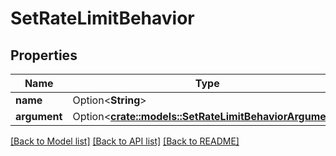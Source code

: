 # SetRateLimitBehavior

## Properties

Name | Type | Description | Notes
------------ | ------------- | ------------- | -------------
**name** | Option<**String**> |  | [optional]
**argument** | Option<[**crate::models::SetRateLimitBehaviorArgument**](SetRateLimitBehavior_argument.md)> |  | [optional]

[[Back to Model list]](../README.md#documentation-for-models) [[Back to API list]](../README.md#documentation-for-api-endpoints) [[Back to README]](../README.md)


